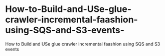 # How-to-Build-and-USe-glue-crawler-incremental-faashion-using-SQS-and-S3-events-
How to Build and USe glue crawler incremental faashion using SQS and S3 events 
